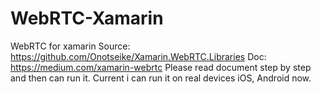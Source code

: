 # WebRTC-Xamarin
WebRTC for xamarin
Source: https://github.com/Onotseike/Xamarin.WebRTC.Libraries
Doc: https://medium.com/xamarin-webrtc
Please read document step by step and then can run it.
Current i can run it on real devices iOS, Android now.
